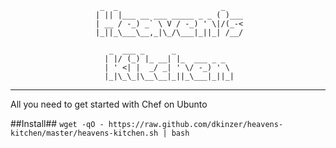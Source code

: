
                        _  _                       _    
                       | || |___ __ ___ _____ _ _ ( )___
                       | __ / -_) _` \ V / -_) ' \|/(_-<
                       |_||_\___\__,_|\_/\___|_||_| /__/
                                                        
                          _  ___ _      _             
                         | |/ (_) |_ __| |_  ___ _ _  
                         | ' <| |  _/ _| ' \/ -_) ' \ 
                         |_|\_\_|\__\__|_||_\___|_||_|

---

All you need to get started with Chef on Ubunto

##Install##
`wget -qO - https://raw.github.com/dkinzer/heavens-kitchen/master/heavens-kitchen.sh | bash`
